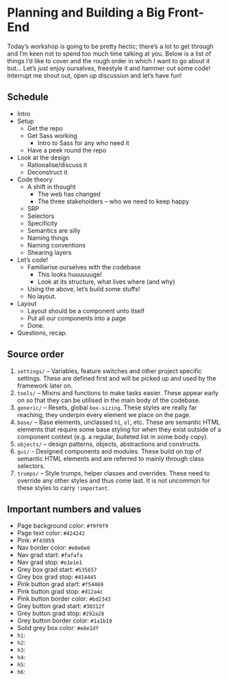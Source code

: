 # Planning and Building a Big Front-End

Today’s workshop is going to be pretty hectic; there’s a lot to get through and
I’m keen not to spend too much time talking at you. Below is a list of things
I’d like to cover and the rough order in which I want to go about it but… Let’s
just enjoy ourselves, freestyle it and hammer out some code! Interrupt me shout
out, open up discussion and let’s have fun!

## Schedule

* Intro
* Setup
    * Get the repo
    * Get Sass working
        * Intro to Sass for any who need it
    * Have a peek round the repo
* Look at the design
    * Rationalise/discuss it
    * Deconstruct it
* Code theory
    * A shift in thought
        * The web has changed
        * The three stakeholders – who we need to keep happy
    * SRP
    * Selectors
    * Specificity
    * Semantics are silly
    * Naming things
    * Naming conventions
    * Shearing layers
* Let’s code!
    * Familiarise ourselves with the codebase
        * This looks huuuuuuge!
        * Look at its structure, what lives where (and why)
    * Using the above, let’s build some stuffs!
    * No layout.
* Layout
    * Layout should be a component unto itself
    * Put all our components into a page
    * Done.
* Questions, recap.

## Source order

1. `settings/` – Variables, feature switches and other project specific
   settings. These are defined first and will be picked up and used by the
  framework later on.
2. `tools/` – Mixins and functions to make tasks easier. These appear early
   on so that they can be utilised in the main body of the codebase.
3. `generic/` – Resets, global `box-sizing`. These styles are really far
   reaching; they underpin every element we place on the page.
4. `base/` – Base elements, unclassed `h1`, `ol`, etc. These are semantic
   HTML elements that require some base styling for when they exist outside of
   a component context (e.g. a regular, bulleted list in some body copy).
5. `objects/` – design patterns, objects, abstractions and constructs.
6. `gui/` – Designed components and modules. These build on top of semantic
   HTML elements and are referred to mainly through class selectors.
7. `trumps/` – Style trumps, helper classes and overrides. These need to
   override any other styles and thus come last. It is not uncommon for these
   styles to carry `!important`.

## Important numbers and values

* Page background color: `#f9f9f9`
* Page text color: `#424242`
* Pink: `#f43059`
* Nav border color: `#e0e0e0`
* Nav grad start: `#fafafa`
* Nav grad stop: `#e1e1e1`
* Grey box grad start: `#535657`
* Grey box grad stop: `#414445`
* Pink button grad start: `#f54469`
* Pink button grad stop: `#d12a4c`
* Pink button border color: `#bd2343`
* Grey button grad start: `#30312f`
* Grey button grad stop: `#292a28`
* Grey button border color: `#1a1b19`
* Solid grey box color: `#e8e1df`
* `h1`:
* `h2`:
* `h3`:
* `h4`:
* `h5`:
* `h6`:
